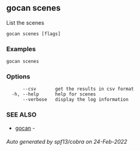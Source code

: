 ## gocan scenes

List the scenes

```
gocan scenes [flags]
```

### Examples

```
gocan scenes
```

### Options

```
      --csv       get the results in csv format
  -h, --help      help for scenes
      --verbose   display the log information
```

### SEE ALSO

* [gocan](gocan.md)	 - 

###### Auto generated by spf13/cobra on 24-Feb-2022
